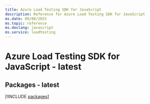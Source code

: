 ```yaml
---
title: Azure Load Testing SDK for JavaScript
description: Reference for Azure Load Testing SDK for JavaScript
ms.date: 09/08/2025
ms.topic: reference
ms.devlang: javascript
ms.service: loadtesting
---
```

# Azure Load Testing SDK for JavaScript - latest
## Packages - latest
[!INCLUDE [packages](load-testing-index.md)]